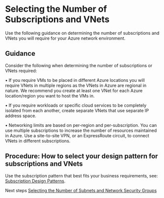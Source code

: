 # Selecting the Number of Subscriptions and VNets


Use the following guidance on determining the number of subscriptions and VNets you will require for your Azure network environment.


## Guidance
Consider the following when determining the number of subscriptions or VNets required:

  • If you require VMs to be placed in different Azure locations you will require VNets in multiple regions as the VNets in Azure are regional in nature. We recommend you create at least one VNet for each Azure location/region you want to host the VMs in.
	
  • If you require workloads or specific cloud services to be completely isolated from each another, create separate VNets that use separate IP address space. 

  • Networking limits are based on per-region and per-subscription. You can use multiple subscriptions to increase the number of resources maintained in Azure. Use a site-to-site VPN, or an ExpressRoute circuit, to connect VNets in different subscriptions.



## Procedure:  How to select your design pattern for subscriptions and VNets

Use the subscription pattern that best fits your business requirements, see: [Subscription Design Patterns](https://docs.microsoft.com/en-us/azure/virtual-network/virtual-network-vnet-plan-design-arm#subscription-and-vnet-design-patterns).



Next steps
[Selecting the Number of Subnets and Network Security Groups](3.2-Selecting-the-Number-of-Subnets-and-Network-Security-Groups.md)
